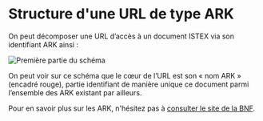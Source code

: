 # Structure d'une URL de type ARK

On peut décomposer une URL d’accès à un document ISTEX via son identifiant ARK ainsi :

![Première partie du schéma](img/what-is-an-ark.png)

On peut voir sur ce schéma que le cœur de l’URL est son « nom ARK » (encadré rouge), partie identifiant de manière unique ce document parmi l’ensemble des ARK existant par ailleurs.

Pour en savoir plus sur les ARK, n'hésitez pas à [consulter le site de la BNF](http://www.bnf.fr/fr/professionnels/issn_isbn_autres_numeros/a.ark.html).

